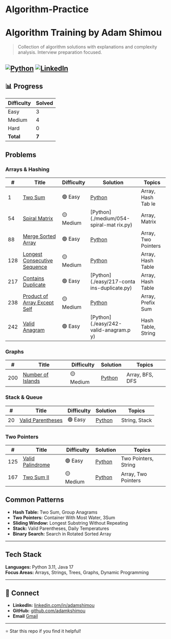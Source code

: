 # Algorithm-Practice
# Algorithm Training by Adam Shimou

> Collection of algorithm solutions with explanations and complexity analysis. Interview preparation focused.

[![Python](https://img.shields.io/badge/Python-3.11-3776AB?style=for-the-badge&logo=python&logoColor=white)](https://www.python.org/)
[![LinkedIn](https://img.shields.io/badge/LinkedIn-adamshimou-0077B5?style=for-the-badge&logo=linkedin&logoColor=white)](https://linkedin.com/in/adamshimou)
---
## 📊 Progress

| Difficulty | Solved |
|-----------|--------| 
| Easy      | 3     |  
| Medium    | 4     |  
| Hard      | 0     |  
| **Total** | **7** |  

##  Problems


### Arrays & Hashing
| # | Title | Difficulty | Solution | Topics |
|---|-------|-----------|----------|--------|
| 1 | [Two Sum](./easy/two-sum.md) | 🟢 Easy | [Python](./easy/two-sum.py) | Array, Hash Tab le |
| 54 | [Spiral Matrix](./medium/spiral-matrix.md) | 🟡 Medium | [Python](./medium/054-spiral-mat rix.py) | Array, Matrix |
| 88 | [Merge Sorted Array](./easy/merge-sorted-array.md) | 🟢 Easy | [Python](./easy/merge-sorted-array.py) | Array, Two Pointers |
| 128 | [Longest Consecutive Sequence](./medium/longest-consecutive-sequence.md) | 🟡 Medium | [ Python](./medium/longest-consecutive-sequence.py) | Array, Hash Table |
| 217 | [Contains Duplicate](./easy/contains-duplicate.md) | 🟢 Easy | [Python](./easy/217-conta ins-duplicate.py) | Array, Hash Table |
| 238 | [Product of Array Except Self](./medium/product-of-array-except-self.md) | 🟡 Medium | [ Python](./medium/product-of-array-except-self.py) | Array, Prefix Sum |
| 242 | [Valid Anagram](./easy/valid-anagram.md) | 🟢 Easy | [Python](./easy/242-valid-anagram.p y) | Hash Table, String |



### Graphs
| # | Title | Difficulty | Solution | Topics |
|---|-------|-----------|----------|--------|
| 200 | [Number of Islands](./medium/number-of-islands.md) | 🟡 Medium | [Python](./medium/number-of-islands.py) | Array, BFS, DFS |

### Stack & Queue
| # | Title | Difficulty | Solution | Topics |
|---|-------|-----------|----------|--------|
| 20 | [Valid Parentheses](./easy/valid-parentheses.md) | 🟢 Easy | [Python](./easy/valid-parentheses.py) | String, Stack |

### Two Pointers
| # | Title | Difficulty | Solution | Topics |
|---|-------|-----------|----------|--------|
| 125 | [Valid Palindrome](./easy/valid-palindrome.md) | 🟢 Easy | [Python](./easy/valid-palindrome.py) | Two Pointers, String |
| 167 | [Two Sum II](./medium/two-sum-ii.md) | 🟡 Medium | [Python](./medium/two-sum-ii.py)  | Array, Two Pointers |

##  Common Patterns

- **Hash Table:** Two Sum, Group Anagrams
- **Two Pointers:** Container With Most Water, 3Sum
- **Sliding Window:** Longest Substring Without Repeating
- **Stack:** Valid Parentheses, Daily Temperatures
- **Binary Search:** Search in Rotated Sorted Array

---

##  Tech Stack

**Languages:** Python 3.11, Java 17  
**Focus Areas:** Arrays, Strings, Trees, Graphs, Dynamic Programming

---

## 🤝 Connect

- **LinkedIn:** [linkedin.com/in/adamshimou](https://linkedin.com/in/adamshimou)
- **GitHub:** [github.com/adamkshimou](https://github.com/adamkshimou)
- **Email** [Gmail](adamkshimou@gmail.com)

---

⭐ Star this repo if you find it helpful!
